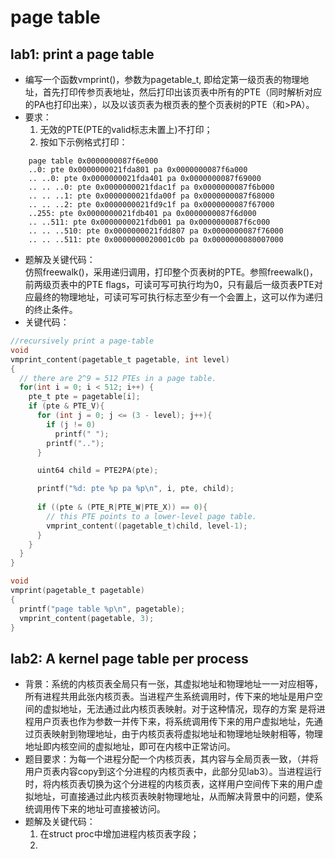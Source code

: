 # page table
## lab1: print a page table
* 编写一个函数vmprint()，参数为pagetable_t, 即给定第一级页表的物理地址，首先打印传参页表地址，然后打印出该页表中所有的PTE（同时解析对应的PA也打印出来），以及以该页表为根页表的整个页表树的PTE（和>PA）。
* 要求：  
  1) 无效的PTE(PTE的valid标志未置上)不打印；  
  2) 按如下示例格式打印：  
```
    page table 0x0000000087f6e000
    ..0: pte 0x0000000021fda801 pa 0x0000000087f6a000
    .. ..0: pte 0x0000000021fda401 pa 0x0000000087f69000
    .. .. ..0: pte 0x0000000021fdac1f pa 0x0000000087f6b000
    .. .. ..1: pte 0x0000000021fda00f pa 0x0000000087f68000
    .. .. ..2: pte 0x0000000021fd9c1f pa 0x0000000087f67000
    ..255: pte 0x0000000021fdb401 pa 0x0000000087f6d000
    .. ..511: pte 0x0000000021fdb001 pa 0x0000000087f6c000
    .. .. ..510: pte 0x0000000021fdd807 pa 0x0000000087f76000
    .. .. ..511: pte 0x0000000020001c0b pa 0x0000000080007000
```
* 题解及关键代码：  
  仿照freewalk()，采用递归调用，打印整个页表树的PTE。参照freewalk()，前两级页表中的PTE flags，可读可写可执行均为0，只有最后一级页表PTE对应最终的物理地址，可读可写可执行标志至少有一个会置上，这可以作为递归的终止条件。
* 关键代码：  
```C
//recursively print a page-table
void
vmprint_content(pagetable_t pagetable, int level)
{
  // there are 2^9 = 512 PTEs in a page table.
  for(int i = 0; i < 512; i++) {
    pte_t pte = pagetable[i];
    if (pte & PTE_V){
      for (int j = 0; j <= (3 - level); j++){
        if (j != 0)
          printf(" ");
        printf("..");
      }

      uint64 child = PTE2PA(pte);

      printf("%d: pte %p pa %p\n", i, pte, child);
      
      if ((pte & (PTE_R|PTE_W|PTE_X)) == 0){
        // this PTE points to a lower-level page table.
        vmprint_content((pagetable_t)child, level-1);
      }
    }
  }
}

void
vmprint(pagetable_t pagetable)
{
  printf("page table %p\n", pagetable);
  vmprint_content(pagetable, 3);
}
```  

## lab2: A kernel page table per process  
* 背景：系统的内核页表全局只有一张，其虚拟地址和物理地址一一对应相等，所有进程共用此张内核页表。当进程产生系统调用时，传下来的地址是用户空间的虚拟地址，无法通过此内核页表映射。对于这种情况，现存的方案 是将进程用户页表也作为参数一并传下来，将系统调用传下来的用户虚拟地址，先通过页表映射到物理地址，由于内核页表将虚拟地址和物理地址映射相等，物理地址即内核空间的虚拟地址，即可在内核中正常访问。
* 题目要求：为每一个进程分配一个内核页表，其内容与全局页表一致，（并将用户页表内容copy到这个分进程的内核页表中，此部分见lab3）。当进程运行时，将内核页表切换为这个分进程的内核页表，这样用户空间传下来的用户虚拟地址，可直接通过此内核页表映射物理地址，从而解决背景中的问题，使系统调用传下来的地址可直接被访问。
*  题解及关键代码：   
   1) 在struct proc中增加进程内核页表字段；  
   2)      
